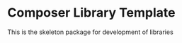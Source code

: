 Composer Library Template
=========================

This is the skeleton package for development of libraries
